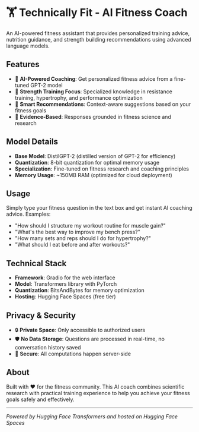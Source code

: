 # 🏋️ Technically Fit - AI Fitness Coach

An AI-powered fitness assistant that provides personalized training advice, nutrition guidance, and strength building recommendations using advanced language models.

## Features

- 🤖 **AI-Powered Coaching**: Get personalized fitness advice from a fine-tuned GPT-2 model
- 💪 **Strength Training Focus**: Specialized knowledge in resistance training, hypertrophy, and performance optimization
- 🧠 **Smart Recommendations**: Context-aware suggestions based on your fitness goals
- 🎯 **Evidence-Based**: Responses grounded in fitness science and research

## Model Details

- **Base Model**: DistilGPT-2 (distilled version of GPT-2 for efficiency)
- **Quantization**: 8-bit quantization for optimal memory usage
- **Specialization**: Fine-tuned on fitness research and coaching principles
- **Memory Usage**: ~150MB RAM (optimized for cloud deployment)

## Usage

Simply type your fitness question in the text box and get instant AI coaching advice. Examples:

- "How should I structure my workout routine for muscle gain?"
- "What's the best way to improve my bench press?"
- "How many sets and reps should I do for hypertrophy?"
- "What should I eat before and after workouts?"

## Technical Stack

- **Framework**: Gradio for the web interface
- **Model**: Transformers library with PyTorch
- **Quantization**: BitsAndBytes for memory optimization
- **Hosting**: Hugging Face Spaces (free tier)

## Privacy & Security

- 🔒 **Private Space**: Only accessible to authorized users
- 🛡️ **No Data Storage**: Questions are processed in real-time, no conversation history saved
- 🔐 **Secure**: All computations happen server-side

## About

Built with ❤️ for the fitness community. This AI coach combines scientific research with practical training experience to help you achieve your fitness goals safely and effectively.

---

_Powered by Hugging Face Transformers and hosted on Hugging Face Spaces_
